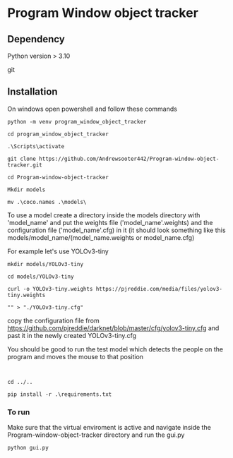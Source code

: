 # Program Window object tracker

## Dependency

Python version > 3.10

git
## Installation
On windows open powershell and follow these commands 
```
python -m venv program_window_object_tracker

cd program_window_object_tracker 

.\Scripts\activate

git clone https://github.com/Andrewsooter442/Program-window-object-tracker.git

cd Program-window-object-tracker

Mkdir models

mv .\coco.names .\models\

```
To use a model create a directory inside the models directory with 'model_name' and put the weights file ('model_name'.weights) and the configuration file ('model_name'.cfg) in it (it should look something like this models/model_name/(model_name.weights or model_name.cfg)


For example let's use YOLOv3-tiny

```
mkdir models/YOLOv3-tiny

cd models/YOLOv3-tiny

curl -o YOLOv3-tiny.weights https://pjreddie.com/media/files/yolov3-tiny.weights

"" > "./YOLOv3-tiny.cfg"

```
copy the configuration file from https://github.com/pjreddie/darknet/blob/master/cfg/yolov3-tiny.cfg and past it in the newly created YOLOv3-tiny.cfg

You should be good to run the test model which detects the people on the program and moves the mouse to that position

```


cd ../..

pip install -r .\requirements.txt
```
### To run 
Make sure that the virtual enviroment is active and navigate inside the Program-window-object-tracker directory and run the gui.py

`python gui.py`

